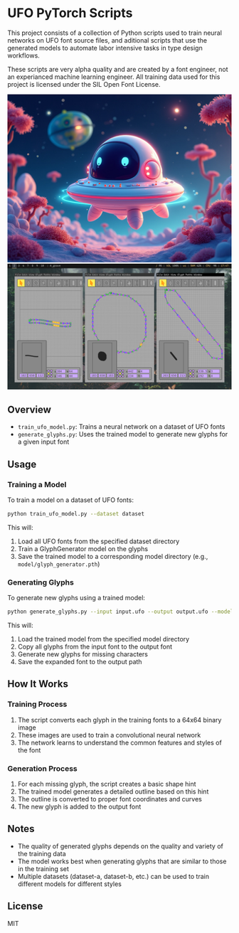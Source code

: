 # UFO PyTorch Scripts

This project consists of a collection of Python scripts used to train neural networks on UFO font source files, and aditional scripts that use the generated models to automate labor intensive tasks in type design workflows.

These scripts are very alpha quality and are created by a font engineer, not an experianced machine learning engineer. All training data used for this project is licensed under the SIL Open Font License.

<img src="documentation/flux-images/lil-ufo-001.jpeg" alt="Lil UFO"/>
<img src="documentation/screenshots/2024-10-28-174755_3840x2160_scrot.png" alt="Linux screenshot"/>

## Overview

- `train_ufo_model.py`: Trains a neural network on a dataset of UFO fonts
- `generate_glyphs.py`: Uses the trained model to generate new glyphs for a given input font

## Usage

### Training a Model

To train a model on a dataset of UFO fonts:
```bash
python train_ufo_model.py --dataset dataset
```

This will:
1. Load all UFO fonts from the specified dataset directory
2. Train a GlyphGenerator model on the glyphs
3. Save the trained model to a corresponding model directory (e.g., `model/glyph_generator.pth`)

### Generating Glyphs

To generate new glyphs using a trained model:
```bash
python generate_glyphs.py --input input.ufo --output output.ufo --model model
```

This will:
1. Load the trained model from the specified model directory
2. Copy all glyphs from the input font to the output font
3. Generate new glyphs for missing characters
4. Save the expanded font to the output path

## How It Works

### Training Process

1. The script converts each glyph in the training fonts to a 64x64 binary image
2. These images are used to train a convolutional neural network
3. The network learns to understand the common features and styles of the font

### Generation Process

1. For each missing glyph, the script creates a basic shape hint
2. The trained model generates a detailed outline based on this hint
3. The outline is converted to proper font coordinates and curves
4. The new glyph is added to the output font

## Notes

- The quality of generated glyphs depends on the quality and variety of the training data
- The model works best when generating glyphs that are similar to those in the training set
- Multiple datasets (dataset-a, dataset-b, etc.) can be used to train different models for different styles

## License

MIT

